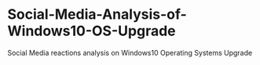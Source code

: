 # Social-Media-Analysis-of-Windows10-OS-Upgrade
Social Media reactions analysis on Windows10 Operating Systems Upgrade
